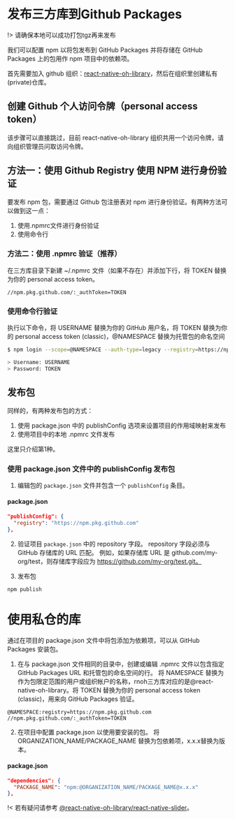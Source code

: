 # 发布三方库到Github Packages

!> 请确保本地可以成功打包tgz再来发布

我们可以配置 npm 以将包发布到 GitHub Packages 并将存储在 GitHub Packages 上的包用作 npm 项目中的依赖项。

首先需要加入 github 组织：[react-native-oh-library](https://github.com/react-native-oh-library)，然后在组织里创建私有(private)仓库。

## 创建 Github 个人访问令牌（personal access token）

该步骤可以直接跳过，目前 react-native-oh-library 组织共用一个访问令牌，请向组织管理员问取访问令牌。

## 方法一：使用 Github Registry 使用 NPM 进行身份验证

要发布 npm 包，需要通过 Github 包注册表对 npm 进行身份验证。有两种方法可以做到这一点：
1. 使用.npmrc文件进行身份验证
2. 使用命令行

### 方法二：使用 .npmrc 验证（推荐）
在三方库目录下新建 ~/.npmrc 文件（如果不存在）并添加下行，将 TOKEN 替换为你的 personal access token。

```
//npm.pkg.github.com/:_authToken=TOKEN
```

### 使用命令行验证

执行以下命令，将 USERNAME 替换为你的 GitHub 用户名，将 TOKEN 替换为你的 personal access token (classic)，@NAMESPACE 替换为托管包的命名空间
```bash
$ npm login --scope=@NAMESPACE --auth-type=legacy --registry=https://npm.pkg.github.com

> Username: USERNAME
> Password: TOKEN
```

## 发布包

同样的，有两种发布包的方式：
1. 使用 package.json 中的 publishConfig 选项来设置项目的作用域映射来发布
2. 使用项目中的本地 .npmrc 文件发布

这里只介绍第1种。

### 使用 package.json 文件中的 publishConfig 发布包

1. 编辑包的 `package.json` 文件并包含一个 `publishConfig` 条目。

<!-- tabs:start -->
#### **package.json**
```json
"publishConfig": {
  "registry": "https://npm.pkg.github.com"
},
```
<!-- tabs:end -->

2. 验证项目 `package.json` 中的 repository 字段。 repository 字段必须与 GitHub 存储库的 URL 匹配。 例如，如果存储库 URL 是 github.com/my-org/test，则存储库字段应为 https://github.com/my-org/test.git。

3. 发布包
```bash
npm publish
```

# 使用私仓的库
通过在项目的 package.json 文件中将包添加为依赖项，可以从 GitHub Packages 安装包。

1. 在与 package.json 文件相同的目录中，创建或编辑 .npmrc 文件以包含指定 GitHub Packages URL 和托管包的命名空间的行。 将 NAMESPACE 替换为作为包限定范围的用户或组织帐户的名称，rnoh三方库对应的是@react-native-oh-library。将 TOKEN 替换为你的 personal access token (classic)，用来向 GitHub Packages 验证。

```npmrc
@NAMESPACE:registry=https://npm.pkg.github.com
//npm.pkg.github.com/:_authToken=TOKEN
```

2. 在项目中配置 package.json 以使用要安装的包。 将 ORGANIZATION_NAME/PACKAGE_NAME 替换为包依赖项，x.x.x替换为版本。

<!-- tabs:start -->
#### **package.json**
```json
"dependencies": {
  "PACKAGE_NAME": "npm:@ORGANIZATION_NAME/PACKAGE_NAME@x.x.x"
},
```
<!-- tabs:end -->


!< 若有疑问请参考 [@react-native-oh-library/react-native-slider](https://github.com/react-native-oh-library/react-native-slider)。
